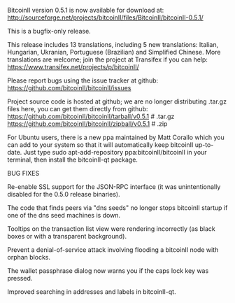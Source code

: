 BitcoinII version 0.5.1 is now available for download at:
http://sourceforge.net/projects/bitcoinII/files/BitcoinII/bitcoinII-0.5.1/

This is a bugfix-only release.

This release includes 13 translations, including 5 new translations:
Italian, Hungarian, Ukranian, Portuguese (Brazilian) and Simplified Chinese.
More translations are welcome; join the project at Transifex if you can help:
https://www.transifex.net/projects/p/bitcoinII/

Please report bugs using the issue tracker at github:
https://github.com/bitcoinII/bitcoinII/issues

Project source code is hosted at github; we are no longer
distributing .tar.gz files here, you can get them
directly from github:
https://github.com/bitcoinII/bitcoinII/tarball/v0.5.1  # .tar.gz
https://github.com/bitcoinII/bitcoinII/zipball/v0.5.1  # .zip

For Ubuntu users, there is a new ppa maintained by Matt Corallo which
you can add to your system so that it will automatically keep
bitcoinII up-to-date.  Just type
sudo apt-add-repository ppa:bitcoinII/bitcoinII
in your terminal, then install the bitcoinII-qt package.


BUG FIXES

Re-enable SSL support for the JSON-RPC interface (it was unintentionally
disabled for the 0.5.0 release binaries).

The code that finds peers via "dns seeds" no longer stops bitcoinII startup
if one of the dns seed machines is down.

Tooltips on the transaction list view were rendering incorrectly (as black boxes
or with a transparent background).

Prevent a denial-of-service attack involving flooding a bitcoinII node with
orphan blocks.

The wallet passphrase dialog now warns you if the caps lock key was pressed.

Improved searching in addresses and labels in bitcoinII-qt.
